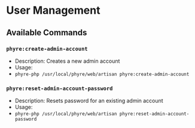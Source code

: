 # User Management

## Available Commands

### `phyre:create-admin-account`
- Description: Creates a new admin account
- Usage: 
- `phyre-php /usr/local/phyre/web/artisan phyre:create-admin-account`

### `phyre:reset-admin-account-password`
- Description: Resets password for an existing admin account
- Usage: 
- `phyre-php /usr/local/phyre/web/artisan phyre:reset-admin-account-password`
